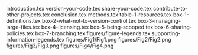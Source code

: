 introduction.tex
version-your-code.tex
share-your-code.tex
contribute-to-other-projects.tex
conclusion.tex
methods.tex
table-1-resources.tex
box-1-definitions.tex
box-2-what-not-to-version-control.tex
box-3-managing-large-files.tex
box-4-licensing.tex
box-5-being-scooped.tex
box-6-sharing-policies.tex
box-7-branching.tex
figures/figure-legends.tex
supporting-information-legends.tex
figures/Fig1/Fig1.png
figures/Fig2/Fig2.png
figures/Fig3/Fig3.png
figures/Fig4/Fig4.png

